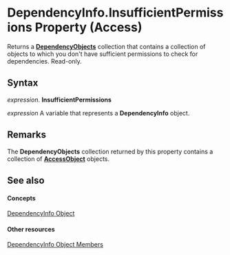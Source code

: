 
# DependencyInfo.InsufficientPermissions Property (Access)

Returns a  **[DependencyObjects](f146e414-ffda-d69f-73f2-992ab660c6c8.md)** collection that contains a collection of objects to which you don't have sufficient permissions to check for dependencies. Read-only.


## Syntax

 _expression_. **InsufficientPermissions**

 _expression_ A variable that represents a **DependencyInfo** object.


## Remarks

The  **DependencyObjects** collection returned by this property contains a collection of **[AccessObject](8a770b33-5bff-120a-6707-ca214ee5ced3.md)** objects.


## See also


#### Concepts


[DependencyInfo Object](46ccdc3f-0101-5d81-8c01-ac37f139a2bc.md)
#### Other resources


[DependencyInfo Object Members](be4e20e3-4d1d-f38f-f90b-62cf1ce2a982.md)